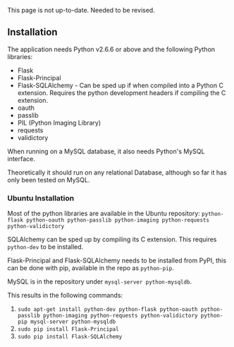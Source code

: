 This page is not up-to-date. Needed to be revised. 

Installation
-----------
The application needs Python v2.6.6 or above and the following Python libraries:
* Flask
* Flask-Principal
* Flask-SQLAlchemy - Can be sped up if when compiled into a Python C extension. Requires the python development headers if compiling the C extension.
* oauth
* passlib
* PIL (Python Imaging Library)
* requests
* validictory

When running on a MySQL database, it also needs Python's MySQL interface.
 
Theoretically it should run on any relational Database, although so far it has only been tested on MySQL.

### Ubuntu Installation
Most of the python libraries are available in the Ubuntu repository: 
`python-flask python-oauth python-passlib python-imaging python-requests python-validictory` 

SQLAlchemy can be sped up by compiling its C extension. This requires `python-dev` to be installed.

Flask-Principal and Flask-SQLAlchemy needs to be installed from PyPI, this can be done with pip, available in the repo as `python-pip`.

MySQL is in the repository under `mysql-server python-mysqldb`.

This results in the following commands:

1. `sudo apt-get install python-dev python-flask python-oauth python-passlib
   python-imaging python-requests python-validictory python-pip mysql-server
   python-mysqldb` 
2. `sudo pip install Flask-Principal`
3. `sudo pip install Flask-SQLAlchemy`
